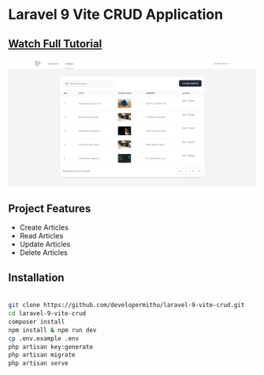 # Laravel 9 Vite CRUD Application

## [Watch Full Tutorial](https://youtube.com/@developermithu)

[![Project Demo](/public/demo.jpeg "Project Demo")](https:)

## Project Features

-   Create Articles
-   Read Articles
-   Update Articles
-   Delete Articles

## Installation

```bash

git clone https://github.com/developermithu/laravel-9-vite-crud.git
cd laravel-9-vite-crud
composer install
npm install & npm run dev
cp .env.example .env
php artisan key:generate
php artisan migrate
php artisan serve

```
